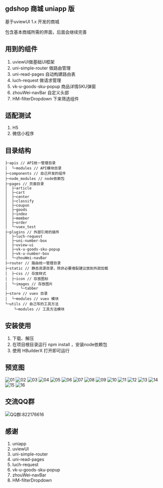 ## gdshop 商城 uniapp 版

基于uviewUI 1.x 开发的商城

包含基本商城所需的界面，后面会继续完善

## 用到的组件
1. uviewUI做基础UI框架
1. uni-simple-router 做路由管理
1. uni-read-pages 自动构建路由表
1. luch-request 做请求管理
1. vk-u-goods-sku-popup 商品详情SKU弹窗
1. zhouWei-navBar 自定义头部
1. HM-filterDropdown 下来筛选组件


## 适配测试

1. H5
1. 微信小程序

## 目录结构
```
├─apis // API统一管理目录
│  └─modules // API模块目录
├─components // 自己开发的组件
├─node_modules // node依赖包
├─pages // 页面目录
│  ├─article
│  ├─cart
│  ├─center
│  ├─classify
│  ├─coupon
│  ├─goods
│  ├─index
│  ├─member
│  ├─order
│  └─vuex_test
├─plugins // 外部引用的插件
│  ├─luch-request
│  ├─uni-number-box
│  ├─uview-ui 
│  ├─vk-u-goods-sku-popup
│  ├─vk-u-number-box
│  └─zhouWei-navBar
├─router // 路由统一管理目录
├─static // 静态资源目录，除非必要墙裂建议放到外部加载
│  ├─css // 存放样式
│  ├─icon // 存放图标
│  └─images // 存放图片
│      └─tabber
├─store // vuex 目录
│  └─modules // vuex 模块
└─utils // 自己写的工具方法
    └─modules // 工具方法模块

```

## 安装使用

1. 下载、解压
1. 在项目根目录运行 npm install ，安装node依赖包
2. 使用 HBuilderX 打开即可运行

## 预览图

![01](https://img.kuke365.com/project_demo/gdshop/01.png)
![02](https://img.kuke365.com/project_demo/gdshop/02.png)
![03](https://img.kuke365.com/project_demo/gdshop/03.png)
![04](https://img.kuke365.com/project_demo/gdshop/04.png)
![05](https://img.kuke365.com/project_demo/gdshop/05.png)
![06](https://img.kuke365.com/project_demo/gdshop/06.png)
![07](https://img.kuke365.com/project_demo/gdshop/07.png)
![08](https://img.kuke365.com/project_demo/gdshop/08.png)
![09](https://img.kuke365.com/project_demo/gdshop/09.png)
![10](https://img.kuke365.com/project_demo/gdshop/10.png)
![11](https://img.kuke365.com/project_demo/gdshop/11.png)
![12](https://img.kuke365.com/project_demo/gdshop/12.png)
![13](https://img.kuke365.com/project_demo/gdshop/13.png)
![14](https://img.kuke365.com/project_demo/gdshop/14.png)
![15](https://img.kuke365.com/project_demo/gdshop/15.png)
![16](https://img.kuke365.com/project_demo/gdshop/16.png)

## 交流QQ群

![QQ群:822176616](https://img.kuke365.com/project_demo/gdshop/gdshop_qun.png)



## 感谢

1. uniapp
1. uviewUI
1. uni-simple-router
1. uni-read-pages
1. luch-request
1. vk-u-goods-sku-popup
1. zhouWei-navBar
1. HM-filterDropdown
